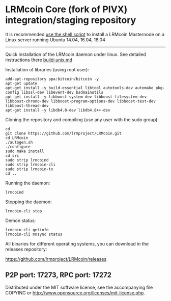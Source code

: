LRMcoin Core (fork of PIVX) integration/staging repository
======================================


It is recommended [use the shell script](https://github.com/lrmproject/lrm-install) to install a LRMcoin Masternode on a Linux server running Ubuntu 14.04, 16.04, 18.04

***

Quick installation of the LRMcoin daemon under linux. See detailed instructions there [build-unix.md](build-unix.md)

Installation of libraries (using root user):

    add-apt-repository ppa:bitcoin/bitcoin -y
    apt-get update
    apt-get install -y build-essential libtool autotools-dev automake pkg-config libssl-dev libevent-dev bsdmainutils
    apt-get install -y libboost-system-dev libboost-filesystem-dev libboost-chrono-dev libboost-program-options-dev libboost-test-dev libboost-thread-dev
    apt-get install -y libdb4.8-dev libdb4.8++-dev

Cloning the repository and compiling (use any user with the sudo group):

    cd
    git clone https://github.com/lrmproject/LRMcoin.git
    cd LRMcoin
    ./autogen.sh
    ./configure
    sudo make install
    cd src
    sudo strip lrmcoind
    sudo strip lrmcoin-cli
    sudo strip lrmcoin-tx
    cd ..

Running the daemon:

    lrmcoind 

Stopping the daemon:

    lrmcoin-cli stop

Demon status:

    lrmcoin-cli getinfo
    lrmcoin-cli mnsync status

All binaries for different operating systems, you can download in the releases repository:

https://github.com/lrmproject/LRMcoin/releases

P2P port: 17273, RPC port: 17272
-
Distributed under the MIT software license, see the accompanying file COPYING or http://www.opensource.org/licenses/mit-license.php.
